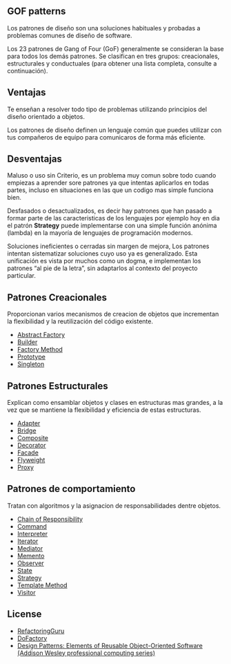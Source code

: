 GOF patterns
------

Los patrones de diseño son una soluciones habituales y probadas a problemas comunes de diseño de software.

Los 23 patrones de Gang of Four (GoF) generalmente se consideran la base para todos los demás patrones. Se clasifican en tres grupos: creacionales, estructurales y conductuales (para obtener una lista completa, consulte a continuación).

## Ventajas
Te enseñan a resolver todo tipo de problemas utilizando principios del diseño orientado a objetos.

Los patrones de diseño definen un lenguaje común que puedes utilizar con tus compañeros de equipo para comunicaros de forma más eficiente. 

## Desventajas
Maluso o uso sin Criterio, es un problema muy comun sobre todo cuando empiezas a aprender sore patrones ya que intentas aplicarlos en todas partes, incluso en situaciones en las que un codigo mas simple funciona bien.

Desfasados o desactualizados, es decir hay patrones que han pasado a formar parte de las caracteristicas de los lenguajes por ejemplo hoy en dia el patrón **Strategy** puede implementarse con una simple función anónima (lambda) en la mayoría de lenguajes de programación modernos.

Soluciones ineficientes o cerradas sin margen de mejora, Los patrones intentan sistematizar soluciones cuyo uso ya es generalizado. Esta unificación es vista por muchos como un dogma, e implementan los patrones “al pie de la letra”, sin adaptarlos al contexto del proyecto particular.

## Patrones Creacionales
Proporcionan varios mecanismos de creacion de objetos que incrementan la flexibilidad y la reutilización del código existente.
* [Abstract Factory](Creacional/AbstractFactory.md)
* [Builder](Creacional/Builder.md)
* [Factory Method](Creacional/FactoryMethod.md)
* [Prototype](Creacional/Prototype.md)
* [Singleton](Creacional/Singleton.md)

## Patrones Estructurales
Explican como ensamblar objetos y clases en estructuras mas grandes, a la vez que se mantiene la flexibilidad y eficiencia de estas estructuras.
* [Adapter](Estructural/ADAPTER/Adapter.md)
* [Bridge](Estructural/Bridge.md)
* [Composite](ESTRUCTURAL/COMPOSITE/Composite.md)
* [Decorator](Estructural/Decorator.md)
* [Facade](Estructural/Facade.md)
* [Flyweight](Estructural/Flyweight.md)
* [Proxy](Estructural/Proxy.md)

## Patrones de comportamiento
Tratan con algoritmos y la asignacion de responsabilidades dentre objetos.
* [Chain of Responsibility](Comportamiento/ChainOfResponsibility.md)
* [Command](Comportamiento/Command.md)
* [Interpreter](Comportamiento/Interpreter.md)
* [Iterator](Comportamiento/Iterator.md)
* [Mediator](Comportamiento/Mediator.md)
* [Memento](Comportamiento/Memento.md)
* [Observer](Comportamiento/Observer.md)
* [State](Comportamiento/State.md)
* [Strategy](Comportamiento/Strategy.md)
* [Template Method](Comportamiento/TemplateMethod.md)
* [Visitor](Comportamiento/Visitor.md)

## License
* [RefactoringGuru](https://refactoring.guru/es/design-patterns/csharp)
* [DoFactory](https://www.dofactory.com/net/design-patterns)
* [Design Patterns: Elements of Reusable Object-Oriented Software (Addison Wesley professional computing series)](https://www.amazon.es/Design-Patterns-Object-Oriented-professional-computing/dp/0201633612/ref=asc_df_0201633612/?tag=googshopes-21&linkCode=df0&hvadid=54582498915&hvpos=&hvnetw=g&hvrand=11090694101626356639&hvpone=&hvptwo=&hvqmt=&hvdev=c&hvdvcmdl=&hvlocint=&hvlocphy=1005493&hvtargid=pla-83983370726&psc=1)
